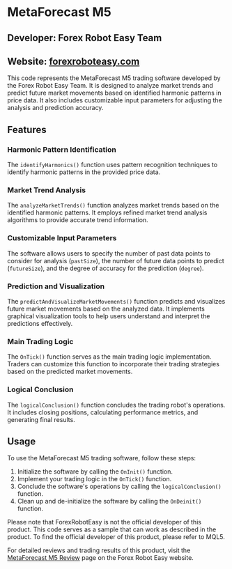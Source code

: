 # MetaForecast M5

## Developer: Forex Robot Easy Team
## Website: [forexroboteasy.com](https://forexroboteasy.com/forex-robot-review/metaforecast-m5-review-optimize-your-forex-strategy/)

This code represents the MetaForecast M5 trading software developed by the Forex Robot Easy Team. It is designed to analyze market trends and predict future market movements based on identified harmonic patterns in price data. It also includes customizable input parameters for adjusting the analysis and prediction accuracy.

## Features

### Harmonic Pattern Identification
The `identifyHarmonics()` function uses pattern recognition techniques to identify harmonic patterns in the provided price data.

### Market Trend Analysis
The `analyzeMarketTrends()` function analyzes market trends based on the identified harmonic patterns. It employs refined market trend analysis algorithms to provide accurate trend information.

### Customizable Input Parameters
The software allows users to specify the number of past data points to consider for analysis (`pastSize`), the number of future data points to predict (`futureSize`), and the degree of accuracy for the prediction (`degree`).

### Prediction and Visualization
The `predictAndVisualizeMarketMovements()` function predicts and visualizes future market movements based on the analyzed data. It implements graphical visualization tools to help users understand and interpret the predictions effectively.

### Main Trading Logic
The `OnTick()` function serves as the main trading logic implementation. Traders can customize this function to incorporate their trading strategies based on the predicted market movements.

### Logical Conclusion
The `logicalConclusion()` function concludes the trading robot's operations. It includes closing positions, calculating performance metrics, and generating final results.

## Usage
To use the MetaForecast M5 trading software, follow these steps:

1. Initialize the software by calling the `OnInit()` function.
2. Implement your trading logic in the `OnTick()` function.
3. Conclude the software's operations by calling the `logicalConclusion()` function.
4. Clean up and de-initialize the software by calling the `OnDeinit()` function.

Please note that ForexRobotEasy is not the official developer of this product. This code serves as a sample that can work as described in the product. To find the official developer of this product, please refer to MQL5.

For detailed reviews and trading results of this product, visit the [MetaForecast M5 Review](https://forexroboteasy.com/forex-robot-review/metaforecast-m5-review-optimize-your-forex-strategy/) page on the Forex Robot Easy website.
